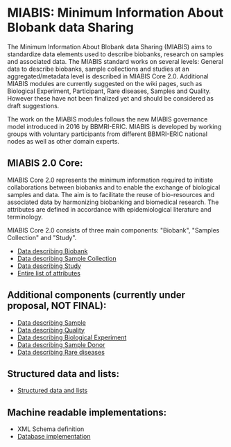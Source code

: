 # MIABIS: Minimum Information About BIobank data Sharing

The Minimum Information About BIobank data Sharing (MIABIS) aims to standardize data elements used to describe biobanks, research on samples and associated data. The MIABIS standard works on several levels: General data to describe biobanks, sample collections and studies at an aggregated/metadata level is described in MIABIS Core 2.0. Additional MIABIS modules are currently suggested on the wiki pages, such as Biological Experiment, Participant, Rare diseases, Samples and Quality. However these have not been finalized yet and should be considered as draft suggestions.

The work on the MIABIS modules follows the new MIABIS governance model introduced in 2016 by BBMRI-ERIC. MIABIS is developed by working groups with voluntary participants from different BBMRI-ERIC national nodes as well as other domain experts. 

## MIABIS 2.0 Core:
MIABIS Core 2.0 represents the minimum information required to initiate collaborations between biobanks and to enable the exchange of biological samples and data. The aim is to facilitate the reuse of bio-resources and associated data by harmonizing biobanking and biomedical research. The attributes are defined in accordance with epidemiological literature and terminology.

MIABIS Core 2.0 consists of three main components: "Biobank", "Samples Collection" and "Study". 

* [Data describing Biobank](https://github.com/MIABIS/miabis/wiki/Data-describing-Biobank)
* [Data describing Sample Collection](https://github.com/MIABIS/miabis/wiki/Data-describing-Sample-Collection)
* [Data describing Study](https://github.com/MIABIS/miabis/wiki/Data-describing-Study)
* [Entire list of attributes](https://github.com/MIABIS/miabis/wiki/Entire-list-of-attributes)

## Additional components (currently under proposal, NOT FINAL):

* [Data describing Sample](https://github.com/MIABIS/miabis/wiki/Data-describing-Sample)
* [Data describing Quality](https://github.com/MIABIS/miabis/wiki/Data-describing-Sample-Quality)
* [Data describing Biological Experiment](https://github.com/MIABIS/miabis/wiki/Data-describing-Biological-Experiment)
* [Data describing Sample Donor](https://github.com/MIABIS/miabis/wiki/Data-describing-Sample-Donor)
* [Data describing Rare diseases](https://github.com/MIABIS/miabis/wiki/Data-describing-Rare-Diseases)

## Structured data and lists:

* [Structured data and lists](https://github.com/MIABIS/miabis/wiki/Structured-data-and-lists)

## Machine readable implementations:

* XML Schema definition
* [Database implementation](https://github.com/MIABIS/miabis/wiki/Database-implementation)